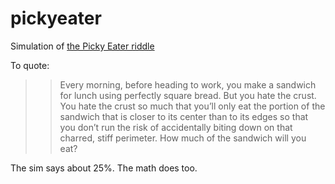 # pickyeater
Simulation of [the Picky Eater riddle](http://fivethirtyeight.com/features/can-you-solve-the-puzzle-of-the-picky-eater/)

To quote:

>> Every morning, before heading to work, you make a sandwich for lunch using
>> perfectly square bread. But you hate the crust. You hate the crust so much that
>> you’ll only eat the portion of the sandwich that is closer to its center than to
>> its edges so that you don’t run the risk of accidentally biting down on that
>> charred, stiff perimeter. How much of the sandwich will you eat?

The sim says about 25%. The math does too.
